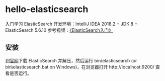 # hello-elasticsearch

入门学习 ElasticSearch
开发环境：IntelliJ IDEA 2018.2 + JDK 8 + ElasticSearch 5.6.10
参考视频：[《ElasticSearch入门》](https://www.imooc.com/learn/889)

## 安装

到[官网](https://www.elastic.co/cn/products/elasticsearch)下载 ElasticSearch 并解压，然后运行 bin/elasticsearch (or bin\elasticsearch.bat on Windows)，在浏览器打开 http://localhost:9200/ 查看是否运行。